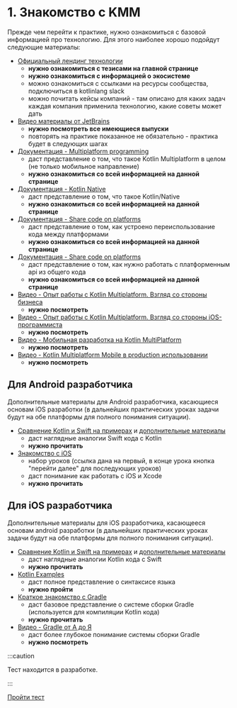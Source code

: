 # 1. Знакомство с KMM

Прежде чем перейти к практике, нужно ознакомиться с базовой информацией про технологию. Для этого наиболее хорошо подойдут следующие материалы:

- [Официальный лендинг технологии](https://kotlinlang.org/lp/mobile/)
  - **нужно ознакомиться с тезисами на главной странице**
  - **нужно ознакомиться с информацией о экосистеме**
  - можно ознакомиться с ссылками на ресурсы сообщества, подключиться в kotlinlang slack
  - можно почитать кейсы компаний - там описано для каких задач каждая компания применила технологию, какие советы может дать
- [Видео материалы от JetBrains](https://www.youtube.com/watch?v=mdN6P6RI__k&list=PLlFc5cFwUnmy_oVc9YQzjasSNoAk4hk_C)
  - **нужно посмотреть все имеющиеся выпуски**
  - повторять на практике показанное не обязательно - практика будет в следующих шагах
- [Документация - Multiplatform programming](https://kotlinlang.org/docs/multiplatform.html)
  - даст представление о том, что такое Kotlin Multiplatform в целом (не только мобильное направление)
  - **нужно ознакомиться со всей информацией на данной странице**
- [Документация - Kotlin Native](https://kotlinlang.org/docs/native-overview.html)
  - даст представление о том, что такое Kotlin/Native
  - **нужно ознакомиться со всей информацией на данной странице**
- [Документация - Share code on platforms](https://kotlinlang.org/docs/mpp-share-on-platforms.html)
  - даст представление о том, как устроено переиспользование кода между платформами
  - **нужно ознакомиться со всей информацией на данной странице**
- [Документация - Share code on platforms](https://kotlinlang.org/docs/mpp-share-on-platforms.html)
  - даст представление о том, как нужно работать с платформенным api из общего кода
  - **нужно ознакомиться со всей информацией на данной странице**
- [Видео - Опыт работы с Kotlin Multiplatform. Взгляд со стороны бизнеса](https://www.youtube.com/watch?v=w546bAHoh3c)
  - **нужно посмотреть**
- [Видео - Опыт работы с Kotlin Multiplatform. Взгляд со стороны iOS-программиста](https://www.youtube.com/watch?v=h9ioWnSlUJc)
  - **нужно посмотреть**
- [Видео - Мобильная разработка на Kotlin MultiPlatform](https://www.youtube.com/watch?v=kO8RDq6OoV4)
  - **нужно посмотреть**
- [Видео - Kotlin Multiplatform Mobile в production использовании](https://www.youtube.com/watch?v=jJWDlsETb3A)
  - **нужно посмотреть**

## Для Android разработчика

Дополнительные материалы для Android разработчика, касающиеся основам iOS разработки (в дальнейших практических уроках задачи будут на обе платформы для полного понимания ситуации).

- [Сравнение Kotlin и Swift на примерах](http://nilhcem.com/swift-is-like-kotlin/) и [дополнительные материалы](https://habr.com/ru/post/350746/)
  - даст наглядные аналогии Swift кода с Kotlin
  - **нужно прочитать**
- [Знакомство с iOS](http://startios.woopss.com/znakomstvo-s-xcode-1/)
  - набор уроков (ссылка дана на первый, в конце урока кнопка "перейти далее" для последующих уроков)
  - даст понимание как работать с iOS и Xcode
  - **нужно прочитать**

## Для iOS разработчика

Дополнительные материалы для iOS разработчика, касающееся основам android разработки (в дальнейших практических уроках задачи будут на обе платформы для полного понимания ситуации).

- [Сравнение Kotlin и Swift на примерах](http://nilhcem.com/swift-is-like-kotlin/) и [дополнительные материалы](https://habr.com/ru/post/350746/)
  - даст наглядные аналогии Kotlin кода с Swift
  - **нужно прочитать**
- [Kotlin Examples](https://play.kotlinlang.org/byExample/overview)
  - даст полное представление о синтаксисе языка
  - **нужно пройти**
- [Краткое знакомство с Gradle](https://javarush.ru/groups/posts/2126-kratkoe-znakomstvo-s-gradle)
  - даст базовое представление о системе сборки Gradle (используется для компиляции Kotlin кода)
  - **нужно прочитать**
- [Видео - Gradle от А до Я](https://youtu.be/Yft6h7JkWo0)
  - даст более глубокое понимание системы сборки Gradle
  - **нужно посмотреть**

:::caution

Тест находится в разработке.

:::

[Пройти тест](#)
